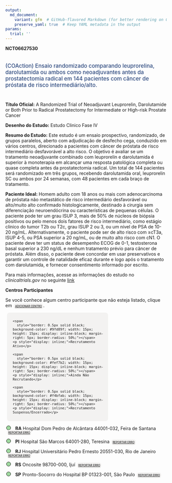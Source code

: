 ```yaml
---
output: 
  md_document:
    variant: gfm  # GitHub-flavored Markdown (for better rendering on GitHub)
    preserve_yaml: true  # Keep YAML metadata in the output
params:
  trial: ''
---
```


<script async src="https://scripts.simpleanalyticscdn.com/latest.js"></script>

**NCT06627530**

<div style="padding: 5px 5px 5px 0px; font-size: 1.20em; font-weight: 500; color: #2E4A7F; text-align: left; margin-bottom: 20px">

(COAction) Ensaio randomizado comparando leuprorelina, darolutamida ou
ambos como neoadjuvantes antes da prostatectomia radical em 144
pacientes com câncer de próstata de risco intermediário/alto.

</div>

**Título Oficial:** A Randomized Trial of Neoadjuvant Leuprorelin,
Darolutamide or Both Prior to Radical Prostatectomy for Intermediate or
High-risk Prostate Cancer

**Desenho do Estudo:** Estudo Clinico Fase IV

**Resumo do Estudo:** Este estudo é um ensaio prospectivo, randomizado,
de grupos paralelos, aberto com adjudicação de desfecho cega, conduzido
em vários centros, direcionado a pacientes com câncer de próstata de
risco intermediário desfavorável a alto risco. O objetivo é avaliar se
um tratamento neoadjuvante combinado com leuprorelin e darolutamida é
superior à monoterapia em alcançar uma resposta patológica completa ou
quase completa antes da prostatectomia radical. Um total de 144
pacientes será randomizado em três grupos, recebendo darolutamida oral,
leuprorelin SC ou ambos por 24 semanas, com 48 pacientes em cada braço
de tratamento.

**Paciente Ideal:** Homem adulto com 18 anos ou mais com adenocarcinoma
de próstata não metastático de risco intermediário desfavorável ou
alto/muito alto confirmado histologicamente, destinado à cirurgia sem
diferenciação neuroendócrina ou características de pequenas células. O
paciente pode ter um grau ISUP 3, mais de 50% de núcleos de biópsia
positivos ou pelo menos dois fatores de risco intermediário, como
estágio clínico do tumor T2b ou T2c, grau ISUP 2 ou 3, ou um nível de
PSA de 10-20 ng/mL. Alternativamente, o paciente pode ser de alto risco
com ≥cT3a, ISUP 4-5, ou PSA superior a 20 ng/mL, ou de muito alto risco
com cN1. O paciente deve ter um status de desempenho ECOG de 0-1,
testosterona basal superior a 230 ng/dL e nenhum tratamento prévio para
câncer de próstata. Além disso, o paciente deve concordar em usar
preservativos e garantir um controle de natalidade eficaz durante e logo
após o tratamento com darolutamida, e fornecer consentimento informado
por escrito.

Para mais informações, acesse as informações do estudo no
*clinicaltrials.gov* no seguinte
[link](https://clinicaltrials.gov/ct2/show/NCT06627530)

**Centros Participantes**

Se você conhece algum centro participante que não esteja listado, clique
em
<span style="color: #2E4A7F; margin-left: 2px; padding: 4px; background-color: #f3f2f1; border-radius: 8px; font-weight: 500; font-size: 0.6em"><a
href="https://cancertrialsbr.shinyapps.io/formsapp?study_nct_id=NCT06627530&amp;location_id=N%2FA&amp;location_full_name=N%2FA&amp;form_type=Adicionar%20Centro"
target="_blank">ADICIONAR CENTRO</a></span>.

<div style="margin-bottom: 8px; margin-left: 5px; padding: 8px; max-width: 300px; background-color: #f3f2f1; border-radius: 8px; font-size: 0.9em">

<div style="margin-left: 10px;">

    <span 
      style="border: 0.5px solid black; background-color: #9fd89f; width: 15px; height: 15px; display: inline-block; margin-right: 5px; border-radius: 50%;"></span>
    <p style="display: inline;">Recrutamento Ativo</p>

</div>

<div style="margin-left: 10px;">

    <span 
      style="border: 0.5px solid black; background-color: #fef7b2; width: 15px; height: 15px; display: inline-block; margin-right: 5px; border-radius: 50%;"></span>
    <p style="display: inline;">Ainda Não Recrutando</p>

</div>

<div style="margin-left: 10px;">

    <span 
      style="border: 0.5px solid black; background-color: #f4bfab; width: 15px; height: 15px; display: inline-block; margin-right: 5px; border-radius: 50%;"></span>
    <p style="display: inline;">Recrutamento Suspenso/Encerrado</p>

</div>

</div>

<div style="margin: 3px;">

<span style="border: 0.5px solid black; display: inline-block; width: 12px; height: 12px; border-radius: 50%; margin-right: 10px; padding-bottom: 0px; background-color: #9fd89f;"></span>
<b>BA</b> Hospital Dom Pedro de Alcântara 44001-032, Feira de Santana
<span style="color: #2E4A7F; margin-left: 2px; padding: 4px; background-color: #f3f2f1; border-radius: 8px; font-weight: 500; font-size: 0.6em"><a
href="https://cancertrialsbr.shinyapps.io/formsapp?study_nct_id=NCT06627530&amp;location_id=X20250212140937NCT06627530&amp;location_full_name=Hospital%20Dom%20Pedro%20de%20Alc%C3%A2ntara%2C%2044001-032%2C%20Feira%20de%20Santana&amp;form_type=Reportar%20Erro"
target="_blank">REPORTAR ERRO</a></span>

</div>

<div style="margin: 3px;">

<span style="border: 0.5px solid black; display: inline-block; width: 12px; height: 12px; border-radius: 50%; margin-right: 10px; padding-bottom: 0px; background-color: #9fd89f;"></span>
<b>PI</b> Hospital São Marcos 64001-280, Teresina
<span style="color: #2E4A7F; margin-left: 2px; padding: 4px; background-color: #f3f2f1; border-radius: 8px; font-weight: 500; font-size: 0.6em"><a
href="https://cancertrialsbr.shinyapps.io/formsapp?study_nct_id=NCT06627530&amp;location_id=X20250212141001NCT06627530&amp;location_full_name=Hospital%20S%C3%A3o%20Marcos%2C%2064001-280%2C%20Teresina&amp;form_type=Reportar%20Erro"
target="_blank">REPORTAR ERRO</a></span>

</div>

<div style="margin: 3px;">

<span style="border: 0.5px solid black; display: inline-block; width: 12px; height: 12px; border-radius: 50%; margin-right: 10px; padding-bottom: 0px; background-color: #9fd89f;"></span>
<b>RJ</b> Hospital Universitário Pedro Ernesto 20551-030, Rio de Janeiro
<span style="color: #2E4A7F; margin-left: 2px; padding: 4px; background-color: #f3f2f1; border-radius: 8px; font-weight: 500; font-size: 0.6em"><a
href="https://cancertrialsbr.shinyapps.io/formsapp?study_nct_id=NCT06627530&amp;location_id=X20250212140639NCT06627530&amp;location_full_name=Hospital%20Universit%C3%A1rio%20Pedro%20Ernesto%2C%2020551-030%2C%20Rio%20de%20Janeiro&amp;form_type=Reportar%20Erro"
target="_blank">REPORTAR ERRO</a></span>

</div>

<div style="margin: 3px;">

<span style="border: 0.5px solid black; display: inline-block; width: 12px; height: 12px; border-radius: 50%; margin-right: 10px; padding-bottom: 0px; background-color: #9fd89f;"></span>
<b>RS</b> Oncosite 98700-000, Ijuí
<span style="color: #2E4A7F; margin-left: 2px; padding: 4px; background-color: #f3f2f1; border-radius: 8px; font-weight: 500; font-size: 0.6em"><a
href="https://cancertrialsbr.shinyapps.io/formsapp?study_nct_id=NCT06627530&amp;location_id=X20250212141300NCT06627530&amp;location_full_name=Oncosite%2C%2098700-000%2C%20Iju%C3%AD&amp;form_type=Reportar%20Erro"
target="_blank">REPORTAR ERRO</a></span>

</div>

<div style="margin: 3px;">

<span style="border: 0.5px solid black; display: inline-block; width: 12px; height: 12px; border-radius: 50%; margin-right: 10px; padding-bottom: 0px; background-color: #9fd89f;"></span>
<b>SP</b> Pronto-Socorro do Hospital BP 01323-001, São Paulo
<span style="color: #2E4A7F; margin-left: 2px; padding: 4px; background-color: #f3f2f1; border-radius: 8px; font-weight: 500; font-size: 0.6em"><a
href="https://cancertrialsbr.shinyapps.io/formsapp?study_nct_id=NCT06627530&amp;location_id=X20250212140610NCT06627530&amp;location_full_name=Pronto-Socorro%20do%20Hospital%20BP%2C%2001323-001%2C%20S%C3%A3o%20Paulo&amp;form_type=Reportar%20Erro"
target="_blank">REPORTAR ERRO</a></span>

</div>
